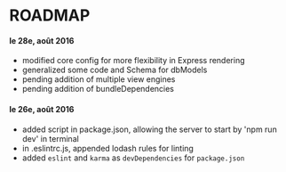 # ROADMAP

#### le 28e, août 2016
- modified core config for more flexibility in Express rendering
- generalized some code and Schema for dbModels
- pending addition of multiple view engines
- pending addition of bundleDependencies

#### le 26e, août 2016
- added script in package.json, allowing the server to start by 'npm run dev' in terminal
- in .eslintrc.js, appended lodash rules for linting
- added `eslint` and `karma` as `devDependencies` for `package.json`